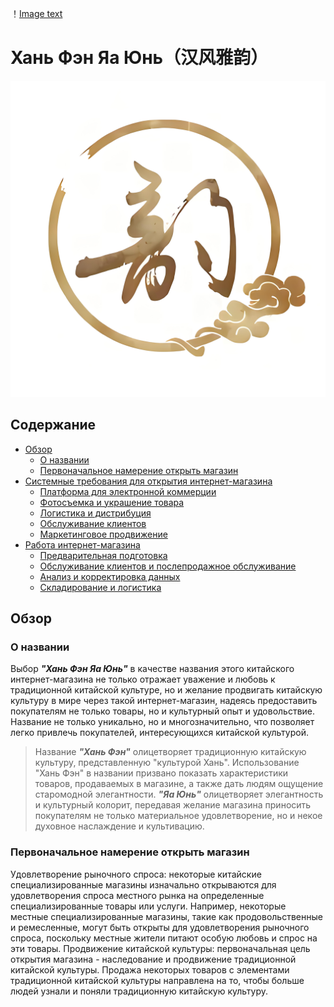 ！[Image text](https://github.com/JiangWenchen/china-club/blob/main/cloud/1c378d6c27aaa75633ae563430999f9.jpg)
 # **Хань Фэн Яа Юнь（汉风雅韵）**
![Image text](https://github.com/JiangWenchen/china-club/blob/main/cloud/1c378d6c27aaa75633ae563430999f9.jpg)
## **Содержание**
- [Обзор](#обзор)
  - [О названии](#о-названии)
  - [Первоначальное намерение открыть магазин](#первоначальное-намерение-открыть-магазин)
- [Системные требования для открытия интернет-магазина](#системные-требования-для-открытия-интернет-магазина)
  - [Платформа для электронной коммерции](#платформа-для-электронной-коммерции)
  - [Фотосъемка и украшение товара](#фотосъемка-и-украшение-товара)
  - [Логистика и дистрибуция](#логистика-и-дистрибуция)
  - [Обслуживание клиентов](#обслуживание-клиентов)
  - [Маркетинговое продвижение](#маркетинговое-продвижение)
- [Работа интернет-магазина](#работа-интернет-магазина)
  - [Предварительная подготовка](#предварительная-подготовка)
  - [Обслуживание клиентов и послепродажное обслуживание](#обслуживание-клиентов-и-послепродажное-обслуживание)
  - [Анализ и корректировка данных](#анализ-и-корректировка-данных)
  - [Складирование и логистика](#складирование-и-логистика)

## **Обзор**
### **О названии**
Выбор ***"Хань Фэн Яа Юнь"*** в качестве названия этого китайского интернет-магазина не только отражает уважение и любовь к традиционной китайской культуре, но и желание продвигать китайскую культуру в мире через такой интернет-магазин, надеясь предоставить покупателям не только товары, но и культурный опыт и удовольствие. Название не только уникально, но и многозначительно, что позволяет легко привлечь покупателей, интересующихся китайской культурой.  
> Название ***"Хань Фэн"*** олицетворяет традиционную китайскую культуру, представленную "культурой Хань". Использование "Хань Фэн" в названии призвано показать характеристики товаров, продаваемых в магазине, а также дать людям ощущение старомодной элегантности.
> ***"Яа Юнь"*** олицетворяет элегантность и культурный колорит, передавая желание магазина приносить покупателям не только материальное удовлетворение, но и некое духовное наслаждение и культивацию.
### **Первоначальное намерение открыть магазин**
Удовлетворение рыночного спроса: некоторые китайские специализированные магазины изначально открываются для удовлетворения спроса местного рынка на определенные специализированные товары или услуги. Например, некоторые местные специализированные магазины, такие как продовольственные и ремесленные, могут быть открыты для удовлетворения рыночного спроса, поскольку местные жители питают особую любовь и спрос на эти товары.
Продвижение китайской культуры: первоначальная цель открытия магазина - наследование и продвижение традиционной китайской культуры. Продажа некоторых товаров с элементами традиционной китайской культуры направлена на то, чтобы больше людей узнали и поняли традиционную китайскую культуру.

